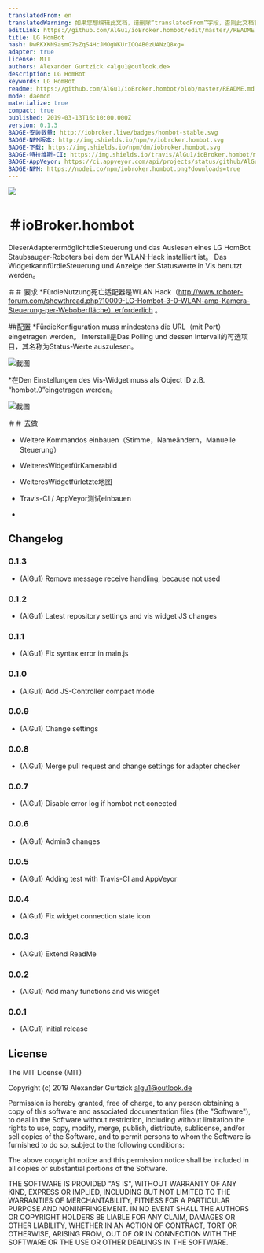 ```yaml
---
translatedFrom: en
translatedWarning: 如果您想编辑此文档，请删除“translatedFrom”字段，否则此文档将再次自动翻译
editLink: https://github.com/AlGu1/ioBroker.hombot/edit/master//README.md
title: LG HomBot
hash: DwRKXKN9asmG7sZqS4HcJMOgWKUrIOQ4B0zUANzQ8xg=
adapter: true
license: MIT
authors: Alexander Gurtzick <algu1@outlook.de>
description: LG HomBot
keywords: LG HomBot
readme: https://github.com/AlGu1/ioBroker.hombot/blob/master/README.md
mode: daemon
materialize: true
compact: true
published: 2019-03-13T16:10:00.000Z
version: 0.1.3
BADGE-安装数量: http://iobroker.live/badges/hombot-stable.svg
BADGE-NPM版本: http://img.shields.io/npm/v/iobroker.hombot.svg
BADGE-下载: https://img.shields.io/npm/dm/iobroker.hombot.svg
BADGE-特拉维斯-CI: https://img.shields.io/travis/AlGu1/ioBroker.hombot/master.svg
BADGE-AppVeyor: https://ci.appveyor.com/api/projects/status/github/AlGu1/ioBroker.hombot?branch=master&svg=true
BADGE-NPM: https://nodei.co/npm/iobroker.hombot.png?downloads=true
---
```

<img src="zh-cn/adapterref/iobroker.hombot/admin/hombot.png"></img>

＃ioBroker.hombot
=================

DieserAdapterermöglichtdieSteuerung und das Auslesen eines LG HomBot Staubsauger-Roboters bei dem der WLAN-Hack installiert ist。 Das WidgetkannfürdieSteuerung und Anzeige der Statuswerte in Vis benutzt werden。

＃＃ 要求
*FürdieNutzung死亡适配器是WLAN Hack（http://www.roboter-forum.com/showthread.php?10009-LG-Hombot-3-0-WLAN-amp-Kamera-Steuerung-per-Weboberfläche）erforderlich 。

##配置
*FürdieKonfiguration muss mindestens die URL（mit Port）eingetragen werden。 Interstall是Das Polling und dessen Intervall的可选项目，其名称为Status-Werte auszulesen。

   ![截图](zh-cn/adapterref/iobroker.hombot/../../../en/adapterref/iobroker.hombot/img/settings.png)

*在Den Einstellungen des Vis-Widget muss als Object ID z.B. “hombot.0”eingetragen werden。

   ![截图](zh-cn/adapterref/iobroker.hombot/../../../en/adapterref/iobroker.hombot/img/widget.png)

＃＃ 去做
* Weitere Kommandos einbauen（Stimme，Nameändern，Manuelle Steuerung）
* WeiteresWidgetfürKamerabild
* WeiteresWidgetfürletzte地图
* Travis-CI / AppVeyor测试einbauen

*

## Changelog
### 0.1.3
* (AlGu1) Remove message receive handling, because not used

### 0.1.2
* (AlGu1) Latest repository settings and vis widget JS changes

### 0.1.1
* (AlGu1) Fix syntax error in main.js

### 0.1.0
* (AlGu1) Add JS-Controller compact mode 

### 0.0.9
* (AlGu1) Change settings

### 0.0.8
* (AlGu1) Merge pull request and change settings for adapter checker

### 0.0.7
* (AlGu1) Disable error log if hombot not conected

### 0.0.6
* (AlGu1) Admin3 changes

### 0.0.5
* (AlGu1) Adding test with Travis-CI and AppVeyor

### 0.0.4
* (AlGu1) Fix widget connection state icon

### 0.0.3
* (AlGu1) Extend ReadMe

### 0.0.2
* (AlGu1) Add many functions and vis widget

### 0.0.1
* (AlGu1) initial release

## License
The MIT License (MIT)

Copyright (c) 2019 Alexander Gurtzick <algu1@outlook.de>

Permission is hereby granted, free of charge, to any person obtaining a copy
of this software and associated documentation files (the "Software"), to deal
in the Software without restriction, including without limitation the rights
to use, copy, modify, merge, publish, distribute, sublicense, and/or sell
copies of the Software, and to permit persons to whom the Software is
furnished to do so, subject to the following conditions:

The above copyright notice and this permission notice shall be included in
all copies or substantial portions of the Software.

THE SOFTWARE IS PROVIDED "AS IS", WITHOUT WARRANTY OF ANY KIND, EXPRESS OR
IMPLIED, INCLUDING BUT NOT LIMITED TO THE WARRANTIES OF MERCHANTABILITY,
FITNESS FOR A PARTICULAR PURPOSE AND NONINFRINGEMENT. IN NO EVENT SHALL THE
AUTHORS OR COPYRIGHT HOLDERS BE LIABLE FOR ANY CLAIM, DAMAGES OR OTHER
LIABILITY, WHETHER IN AN ACTION OF CONTRACT, TORT OR OTHERWISE, ARISING FROM,
OUT OF OR IN CONNECTION WITH THE SOFTWARE OR THE USE OR OTHER DEALINGS IN
THE SOFTWARE.